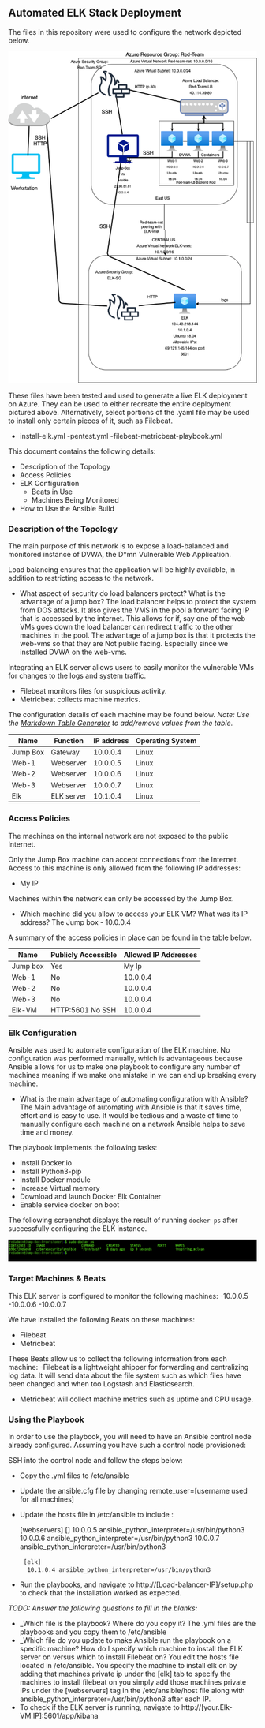 ## Automated ELK Stack Deployment

The files in this repository were used to configure the network depicted below.

![](Diagrams/elk-diagram.png)

These files have been tested and used to generate a live ELK deployment on Azure. They can be used to either recreate the entire deployment pictured above. Alternatively, select portions of the .yaml file may be used to install only certain pieces of it, such as Filebeat.

  - install-elk.yml
  -pentest.yml
  -filebeat-metricbeat-playbook.yml

This document contains the following details:
- Description of the Topology
- Access Policies
- ELK Configuration
  - Beats in Use
  - Machines Being Monitored
- How to Use the Ansible Build


### Description of the Topology

The main purpose of this network is to expose a load-balanced and monitored instance of DVWA, the D*mn Vulnerable Web Application.

Load balancing ensures that the application will be highly available, in addition to restricting access to the network.
-  What aspect of security do load balancers protect? What is the advantage of a jump box? 
The load balancer helps to protect the system from DOS attacks.  It also gives the VMS in the pool a forward facing IP that is accessed by the internet.
This allows for if, say one of the web VMs goes down the load balancer can redirect traffic to the other machines in the pool.  The advantage of a jump box is that it protects the web-vms so that they are 
Not public facing.  Especially since we installed DVWA on the web-vms.

Integrating an ELK server allows users to easily monitor the vulnerable VMs for changes to the logs and system traffic.
- Filebeat monitors files for suspicious activity.
- Metricbeat collects machine metrics.

The configuration details of each machine may be found below.
_Note: Use the [Markdown Table Generator](http://www.tablesgenerator.com/markdown_tables) to add/remove values from the table_.

| Name     | Function   | IP address | Operating System |
|----------|------------|------------|------------------|
| Jump Box | Gateway    | 10.0.0.4   | Linux            |
| Web-1    | Webserver  | 10.0.0.5   | Linux            |
| Web-2    | Webserver  | 10.0.0.6   | Linux            |
| Web-3    | Webserver  | 10.0.0.7   | Linux            |
| Elk      | ELK server | 10.1.0.4   | Linux            | |

### Access Policies

The machines on the internal network are not exposed to the public Internet. 

Only the Jump Box machine can accept connections from the Internet. Access to this machine is only allowed from the following IP addresses:
- My IP

Machines within the network can only be accessed by the Jump Box.
- Which machine did you allow to access your ELK VM? What was its IP address? 
   The Jump box - 10.0.0.4


A summary of the access policies in place can be found in the table below.

| Name     | Publicly Accessible | Allowed IP Addresses    |
|----------|---------------------|-------------------------|
| Jump box | Yes                 | My Ip                   |
| Web-1    | No                  | 10.0.0.4                |
| Web-2    | No                  | 10.0.0.4                |
| Web-3    | No                  | 10.0.0.4                |
| Elk-VM   | HTTP:5601 No SSH    | 10.0.0.4                |

### Elk Configuration

Ansible was used to automate configuration of the ELK machine. No configuration was performed manually, which is advantageous because Ansible allows for us to make one playbook to configure any number of machines meaning if we make one mistake in we can end up breaking every machine.
- What is the main advantage of automating configuration with Ansible?
  The Main advantage of automating with Ansible is that it saves time, effort and is easy to use.  It would be tedious and a waste of time to manually configure each machine on a network Ansible helps to save time and money.

The playbook implements the following tasks:
- Install Docker.io
- Install Python3-pip
- Install Docker module
- Increase Virtual memory
- Download and launch Docker Elk Container
- Enable service docker on boot

The following screenshot displays the result of running `docker ps` after successfully configuring the ELK instance.

![](Diagrams/docker-ps-output.png)

### Target Machines & Beats
This ELK server is configured to monitor the following machines:
-10.0.0.5 
-10.0.0.6 
-10.0.0.7

We have installed the following Beats on these machines:
- Filebeat
- Metricbeat

These Beats allow us to collect the following information from each machine:
-Filebeat is a lightweight shipper for forwarding and centralizing log data.  It will send data about the file system such as which files have been changed and when too Logstash and Elasticsearch.
- Metricbeat will collect machine metrics such as uptime and CPU usage.

### Using the Playbook
In order to use the playbook, you will need to have an Ansible control node already configured. Assuming you have such a control node provisioned: 

SSH into the control node and follow the steps below:
- Copy the .yml files to /etc/ansible 
- Update the ansible.cfg file by changing remote_user=[username used for all machines]
- Update the hosts file in /etc/ansible to include :

	[webservers] [] 
	10.0.0.5 ansible_python_interpreter=/usr/bin/python3
        10.0.0.6 ansible_python_interpreter=/usr/bin/python3
        10.0.0.7 ansible_python_interpreter=/usr/bin/python3
    
       [elk]
        10.1.0.4 ansible_python_interpreter=/usr/bin/python3

- Run the playbooks, and navigate to http://[Load-balancer-IP]/setup.php to check that the installation worked as expected.

_TODO: Answer the following questions to fill in the blanks:_
- _Which file is the playbook? Where do you copy it? The .yml files are the playbooks and you copy them to /etc/ansible 
- _Which file do you update to make Ansible run the playbook on a specific machine? How do I specify which machine to install the ELK server on versus which to install Filebeat on? You edit the hosts file located in /etc/ansible.  You specify the machine to install elk on by adding that machines private ip under the [elk] tab to specify the machines to install filebeat on you simply add those machines private IPs under the [webservers] tag in the /etc/ansible/host file along with ansible_python_interpreter=/usr/bin/python3 after each IP.
- To check if the ELK server is running, navigate to http://[your.Elk-VM.IP]:5601/app/kibana



